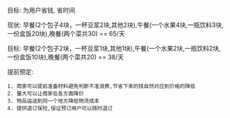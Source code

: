 目标: 为用户省钱, 省时间

现状: 早餐(2个包子4块，一杯豆浆2块,其他2块),午餐(一个水果4块,一瓶饮料3块,一份盒饭20块),晚餐(两个菜共30) == 65/天

目标: 早餐(2个包子2块，一杯豆浆1块,其他1块),午餐(一个水果2块,一瓶饮料2块,一份盒饭10块),晚餐(两个菜共20) == 38/天


提前预定:

    1. 商家可以提前准备材料避免判断不准浪费,节省下来的钱自然对应到价格的降低
    2. 量大可以让商家在各方面降价
    3. 物品运送到同一个地方降低物流成本
    4. 提供退订保险,保证预订用户可以随时退订



    
    
